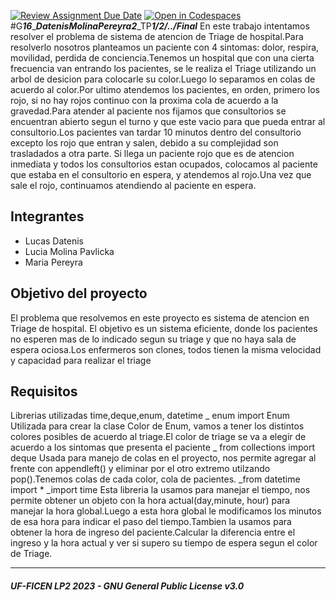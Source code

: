 [![Review Assignment Due Date](https://classroom.github.com/assets/deadline-readme-button-24ddc0f5d75046c5622901739e7c5dd533143b0c8e959d652212380cedb1ea36.svg)](https://classroom.github.com/a/LcojlfsQ)
[![Open in Codespaces](https://classroom.github.com/assets/launch-codespace-7f7980b617ed060a017424585567c406b6ee15c891e84e1186181d67ecf80aa0.svg)](https://classroom.github.com/open-in-codespaces?assignment_repo_id=12558224)
#G***16***_***Datenis******Molina******Pereyra2***_TP***1/2/../Final***
En este trabajo intentamos resolver el problema de sistema de atencion de Triage de hospital.Para resolverlo nosotros planteamos un paciente con 4 sintomas: dolor, respira, movilidad, perdida de conciencia.Tenemos un hospital que con una cierta frecuencia van entrando los pacientes, se le realiza el Triage utilizando un arbol de desicion para colocarle su color.Luego lo separamos en colas de acuerdo al color.Por ultimo atendemos los pacientes, en orden, primero los rojo, si no hay rojos continuo con la proxima cola de acuerdo a la gravedad.Para atender al paciente nos fijamos que consultorios se encuentran abierto segun el turno y que este vacio para que pueda entrar al consultorio.Los pacientes van tardar 10 minutos dentro del consultorio excepto los rojo que entran y salen, debido a su complejidad son trasladados a otra parte.
Si llega un paciente rojo que es de atencion inmediata y todos los consultorios estan ocupados, colocamos al paciente que estaba en el consultorio en espera, y atendemos al rojo.Una vez que sale el rojo, continuamos atendiendo al paciente en espera.
## Integrantes
- Lucas Datenis
- Lucia Molina Pavlicka
- Maria Pereyra

## Objetivo del proyecto

El problema que resolvemos en este proyecto es sistema de atencion en Triage de hospital. El objetivo es un sistema eficiente, donde los pacientes no esperen mas de lo indicado segun su triage y que no haya sala de espera ociosa.Los enfermeros son clones, todos tienen la misma velocidad y capacidad para realizar el triage

## Requisitos
Librerias utilizadas time,deque,enum, datetime
_ enum import Enum
Utilizada para crear la clase Color de Enum, vamos a tener los distintos colores posibles de acuerdo al triage.El color de triage se va a elegir de acuerdo a los sintomas que presenta el paciente
_ from collections import deque
Usada para manejo de colas en el proyecto, nos permite agregar al frente con appendleft() y eliminar por el otro extremo utilzando pop().Tenemos colas de cada color, cola de pacientes.
_from datetime import *
_import time
Esta libreria la usamos para manejar el tiempo, nos permite obtener  un objeto con la hora actual(day,minute, hour) para manejar la hora global.Luego a esta hora global le modificamos los minutos de esa hora para indicar el paso del tiempo.Tambien la usamos para obtener la hora de ingreso del paciente.Calcular  la diferencia  entre el ingreso y la hora actual y ver si supero su tiempo de espera segun el color de Triage.


---
##### UF-FICEN LP2 2023 - GNU General Public License v3.0
